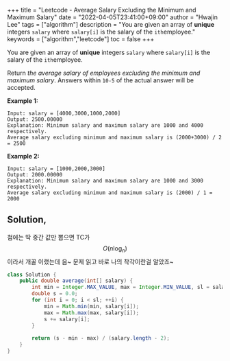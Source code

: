 +++
title = "Leetcode - Average Salary Excluding the Minimum and Maximum Salary"
date = "2022-04-05T23:41:00+09:00"
author = "Hwajin Lee"
tags = ["algorithm"]
description = "You are given an array of **unique** integers `salary` where `salary[i]` is the salary of the `ith`employee."
keywords = ["algorithm","leetcode"]
toc = false
+++

You are given an array of **unique** integers `salary` where `salary[i]` is the salary of the `ith`employee.

Return *the average salary of employees excluding the minimum and maximum salary*. Answers within `10-5` of the actual answer will be accepted.

**Example 1:**

```
Input: salary = [4000,3000,1000,2000]
Output: 2500.00000
Explanation: Minimum salary and maximum salary are 1000 and 4000 respectively.
Average salary excluding minimum and maximum salary is (2000+3000) / 2 = 2500
```

**Example 2:**

```
Input: salary = [1000,2000,3000]
Output: 2000.00000
Explanation: Minimum salary and maximum salary are 1000 and 3000 respectively.
Average salary excluding minimum and maximum salary is (2000) / 1 = 2000
```



## Solution,

첨에는 딱 중간 값만 뽑으면 TC가 $$O(n \log_n)$$ 이라서 개꿀 이랬는데 음~ 문제 읽고 바로 나의 착각이란걸 알았죠~

```java
class Solution {
    public double average(int[] salary) {
        int min = Integer.MAX_VALUE, max = Integer.MIN_VALUE, sl = salary.length;
        double s = 0.0;
        for (int i = 0; i < sl; ++i) {
            min = Math.min(min, salary[i]);
            max = Math.max(max, salary[i]);
            s += salary[i];
        }
        
        return (s - min - max) / (salary.length - 2);
    }
}
```

